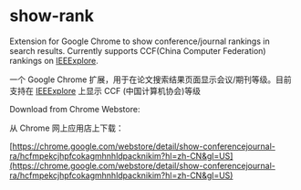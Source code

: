 # show-rank
Extension for Google Chrome to show conference/journal rankings in search results. Currently supports CCF(China Computer Federation) rankings on [IEEExplore](https://ieeexplore.ieee.org).

一个 Google Chrome 扩展，用于在论文搜索结果页面显示会议/期刊等级。目前支持在  [IEEExplore](https://ieeexplore.ieee.org) 上显示 CCF (中国计算机协会)等级



Download from Chrome Webstore:

从 Chrome 网上应用店上下载：

[https://chrome.google.com/webstore/detail/show-conferencejournal-ra/hcfmpekcjhpfcokagmhnhldpacknikim?hl=zh-CN&gl=US](https://chrome.google.com/webstore/detail/show-conferencejournal-ra/hcfmpekcjhpfcokagmhnhldpacknikim?hl=zh-CN&gl=US)

